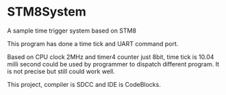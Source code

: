 # STM8System
A sample time trigger system based on STM8 

This program has done a time tick and UART command port.

Based on CPU clock 2MHz and timer4 counter just 8bit, 
time tick is 10.04 milli second could be used by programmer to dispatch different program.
It is not precise but still could work well.

This project,  compiler is SDCC and IDE is CodeBlocks.
